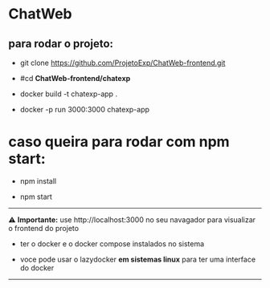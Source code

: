 # ChatWeb

## para rodar o projeto:

- git clone https://github.com/ProjetoExp/ChatWeb-frontend.git

- #cd **ChatWeb-frontend/chatexp**

- docker build -t chatexp-app .

- docker -p run 3000:3000 chatexp-app

# caso queira para rodar com npm start:

- npm install

- npm start

---
⚠️ **Importante:** use http://localhost:3000 no seu navagador para visualizar o frontend do projeto

- ter  o docker e o docker compose instalados no sistema

- voce pode usar o lazydocker **em sistemas linux** para ter uma interface do docker
---










 


